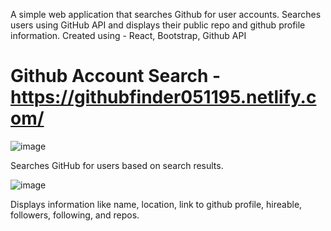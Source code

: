 A simple web application that searches Github for user accounts. Searches users using GitHub API and displays their public repo and github profile information.
Created using - React, Bootstrap, Github API

# Github Account Search - https://githubfinder051195.netlify.com/

![image](https://user-images.githubusercontent.com/17844736/128795199-5a9eb7bb-b417-4f52-9663-81f961868371.png)

Searches GitHub for users based on search results.

![image](https://user-images.githubusercontent.com/17844736/128795105-2390ab97-5350-4b68-8fa5-d7078f12a0d9.png)

Displays information like name, location, link to github profile, hireable, followers, following, and repos.
